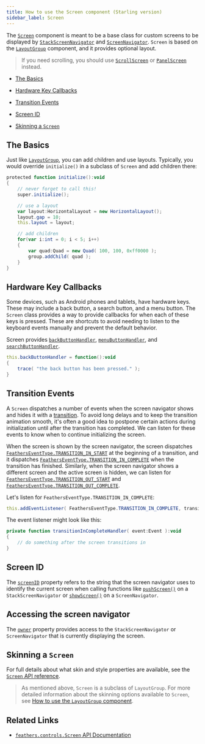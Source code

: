 ```yaml
---
title: How to use the Screen component (Starling version)
sidebar_label: Screen
---
```


The [`Screen`](/api-reference/feathers/controls/Screen.html) component is meant to be a base class for custom screens to be displayed by [`StackScreenNavigator`](./stack-screen-navigator.md) and [`ScreenNavigator`](./screen-navigator.md). `Screen` is based on the [`LayoutGroup`](./layout-group.md) component, and it provides optional layout.

> If you need scrolling, you should use [`ScrollScreen`](./scroll-screen.md) or [`PanelScreen`](./panel-screen.md) instead.

- [The Basics](#the-basics)

- [Hardware Key Callbacks](#hardware-key-callbacks)

- [Transition Events](#transition-events)

- [Screen ID](#screen-id)

- [Skinning a `Screen`](#skinning-a-screen)

## The Basics

Just like [`LayoutGroup`](./layout-group.md), you can add children and use layouts. Typically, you would override `initialize()` in a subclass of `Screen` and add children there:

```actionscript
protected function initialize():void
{
	// never forget to call this!
	super.initialize();

	// use a layout
	var layout:HorizontalLayout = new HorizontalLayout();
	layout.gap = 10;
	this.layout = layout;

	// add children
	for(var i:int = 0; i < 5; i++)
	{
	    var quad:Quad = new Quad( 100, 100, 0xff0000 );
	    group.addChild( quad );
	}
}
```

## Hardware Key Callbacks

Some devices, such as Android phones and tablets, have hardware keys. These may include a back button, a search button, and a menu button. The `Screen` class provides a way to provide callbacks for when each of these keys is pressed. These are shortcuts to avoid needing to listen to the keyboard events manually and prevent the default behavior.

Screen provides [`backButtonHandler`](/api-reference/feathers/controls/Screen.html#backButtonHandler), [`menuButtonHandler`](/api-reference/feathers/controls/Screen.html#menuButtonHandler), and [`searchButtonHandler`](/api-reference/feathers/controls/Screen.html#searchButtonHandler).

```actionscript
this.backButtonHandler = function():void
{
    trace( "the back button has been pressed." );
}
```

## Transition Events

A `Screen` dispatches a number of events when the screen navigator shows and hides it with a [transition](./transitions.md). To avoid long delays and to keep the transition animation smooth, it's often a good idea to postpone certain actions during initialization until after the transition has completed. We can listen for these events to know when to continue initializing the screen.

When the screen is shown by the screen navigator, the screen dispatches [`FeathersEventType.TRANSITION_IN_START`](/api-reference/feathers/controls/Screen.html#event:transitionInStart) at the beginning of a transition, and it dispatches [`FeathersEventType.TRANSITION_IN_COMPLETE`](/api-reference/feathers/controls/Screen.html#event:transitionInComplete) when the transition has finished. Similarly, when the screen navigator shows a different screen and the active screen is hidden, we can listen for [`FeathersEventType.TRANSITION_OUT_START`](/api-reference/feathers/controls/Screen.html#event:transitionOutStart) and [`FeathersEventType.TRANSITION_OUT_COMPLETE`](/api-reference/feathers/controls/Screen.html#event:transitionOutComplete).

Let's listen for `FeathersEventType.TRANSITION_IN_COMPLETE`:

```actionscript
this.addEventListener( FeathersEventType.TRANSITION_IN_COMPLETE, transitionInCompleteHandler );
```

The event listener might look like this:

```actionscript
private function transitionInCompleteHandler( event:Event ):void
{
    // do something after the screen transitions in
}
```

## Screen ID

The [`screenID`](/api-reference/feathers/controls/Screen.html#screenID) property refers to the string that the screen navigator uses to identify the current screen when calling functions like [`pushScreen()`](</api-reference/feathers/controls/StackScreenNavigator.html#pushScreen()>) on a `StackScreenNavigator` or [`showScreen()`](</api-reference/feathers/controls/ScreenNavigator.html#showScreen()>) on a `ScreenNavigator`.

## Accessing the screen navigator

The [`owner`](/api-reference/feathers/controls/Screen.html#owner) property provides access to the `StackScreenNavigator` or `ScreenNavigator` that is currently displaying the screen.

## Skinning a `Screen`

For full details about what skin and style properties are available, see the [`Screen` API reference](/api-reference/feathers/controls/Screen.html).

> As mentioned above, `Screen` is a subclass of `LayoutGroup`. For more detailed information about the skinning options available to `Screen`, see [How to use the `LayoutGroup` component](./layout-group.md).

## Related Links

- [`feathers.controls.Screen` API Documentation](/api-reference/feathers/controls/Screen.html)
